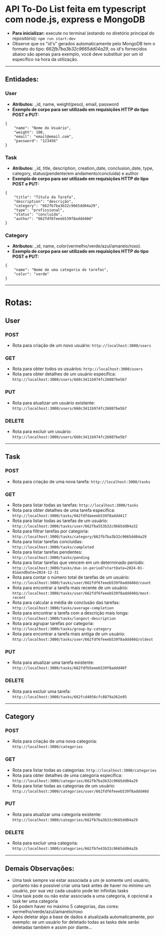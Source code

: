 # API To-Do List feita em typescript com node.js, express e MongoDB

- **Para inicializar:**
execute no terminal (estando no diretório principal do repositório): `npm run start:dev`
- Observe que os "id's" gerados automaticamente pelo MongoDB tem o formato do tipo: *662fb7ba3b32c9665dd04a29*,
os id's fornecidos abaixo são apenas para exemplo, você deve substituir por um id específico na hora da utilização.
---
## Entidades:
### User
- **Atributos:** _id, name, weight(peso), email, password
- **Exemplo de corpo para ser utilizado em requisições HTTP do tipo POST e PUT:**
```
{
    "name": "Nome do Usuário",
    "weight": 100,
    "email": "email@email.com",
    "password": "123456"
}
```

### Task
- **Atributos:** _id, title, description, creation_date, conclusion_date, type, category, status(pendente/em andamento/concluída) e author
- **Exemplo de corpo para ser utilizado em requisições HTTP do tipo POST e PUT:**
```
{
    "title": "Título da Tarefa",
    "description": "descrição",
    "category": "662fb7ba3b32c9665dd04a29",
    "type": "profissional",
    "status": "concluída",
    "author": "662fdf6feeeb539f8addd40d"
}
```

### Category
- **Atributos:** _id, name, color(vermelho/verde/azul/amarelo/roxo).
- **Exemplo de corpo para ser utilizado em requisições HTTP do tipo POST e PUT:**
```
{
    "name": "Nome de uma categoria de tarefas",
    "color": "verde"
}
```
---
# Rotas:

## User

### POST
- Rota para criação de um novo usuário: `http://localhost:3000/users`
### GET
- Rota para obter todos os usuários: `http://localhost:3000/users`
- Rota para obter detalhes de um usuário específica: `http://localhost:3000/users/660c3411b974fc26087be5b7`
### PUT
- Rota para atualizar um usuário existente: `http://localhost:3000/users/660c3411b974fc26087be5b7`
### DELETE
- Rota para excluir um usuário: `http://localhost:3000/users/660c3411b974fc26087be5b7`
---
## Task

### POST
- Rota para criação de uma nova tarefa: `http://localhost:3000/tasks`
### GET
- Rota para listar todas as tarefas: `http://localhost:3000/tasks`
- Rota para obter detalhes de uma tarefa específica: `http://localhost:3000/tasks/662fdfdaeeeb539f8addd417`
- Rota para listar todas as tarefas de um usuário: `http://localhost:3000/tasks/user/662fba553b32c9665dd04a32`
- Rota para filtrar tarefas por categoria: `http://localhost:3000/tasks/category/662fb7ba3b32c9665dd04a29`
- Rota para listar tarefas concluídas: `http://localhost:3000/tasks/completed`
- Rota para listar tarefas pendentes: `http://localhost:3000/tasks/pending`
- Rota para listar tarefas que vencem em um determinado período: `http://localhost:3000/tasks/due-in-period?startDate=2024-01-01&endDate=2024-12-31`
- Rota para contar o número total de tarefas de um usuário: `http://localhost:3000/tasks/user/662fdf6feeeb539f8addd40d/count`
- Rota para encontrar a tarefa mais recente de um usuário: `http://localhost:3000/tasks/user/662fdf6feeeb539f8addd40d/most-recent`
- Rota para calcular a média de conclusão das tarefas: `http://localhost:3000/tasks/average-completion`
- Rota para encontrar a tarefa com a descrição mais longa: `http://localhost:3000/tasks/longest-description`
- Rota para agrupar tarefas por categoria: `http://localhost:3000/tasks/group-by-category`
- Rota para encontrar a tarefa mais antiga de um usuário: `http://localhost:3000/tasks/user/662fdf6feeeb539f8addd40d/oldest`
### PUT
- Rota para atualizar uma tarefa existente: `http://localhost:3000/tasks/662fdfb5eeeb539f8addd40f`
### DELETE
- Rota para excluir uma tarefa: `http://localhost:3000/tasks/662fcd4056cfc8879a362e95`
---
## Category

### POST
- Rota para criação de uma nova categoria: `http://localhost:3000/categories`
### GET  
- Rota para listar todas as categorias: `http://localhost:3000/categories`
- Rota para obter detalhes de uma categoria específica: `http://localhost:3000/categories/662fb7ba3b32c9665dd04a29`
- Rota para listar todas as categorias de um usuário: `http://localhost:3000/categories/user/662fdf6feeeb539f8addd40d`
### PUT
- Rota para atualizar uma categoria existente: `http://localhost:3000/categories/662fb7ba3b32c9665dd04a29`
### DELETE
- Rota para excluir uma categoria: `http://localhost:3000/categories/662fb7e43b32c9665dd04a2b`
---
## Demais Observações:
- Uma task sempre vai estar associada a um (e somente um) usuário, portanto não é possível criar uma task antes de haver no mínimo um usuário, por sua vez cada usuário pode ter infinitas tasks
- Uma task pode ou não estar associada a uma categoria, é opcional a task ter uma categoria
- Só podem haver no máximo 5 categorias, das cores: vermelho/verde/azul/amarelo/roxo
- Após deletar algo a base de dados é atualizada automaticamente, por exemplo: se um usuário for deletado todas as tasks dele serão deletadas também e assim por diante...
